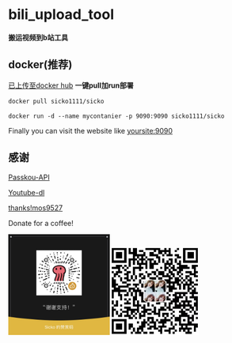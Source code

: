 # bili_upload_tool
**搬运视频到b站工具**

## docker(推荐)
  [已上传至docker hub](https://hub.docker.com/r/sicko1111/sicko)
  **一键pull加run部署**
  ```
  docker pull sicko1111/sicko
  ```
  ```
  docker run -d --name mycontanier -p 9090:9090 sicko1111/sicko
  ```

Finally you can visit the website like <u>yoursite:9090</u>

## 感谢

[Passkou-API](https://github.com/Passkou/bilibili-api)

[Youtube-dl](https://github.com/ytdl-org/youtube-dl)

[thanks!mos9527](https://github.com/greats3an)

Donate for a coffee!

<img src="https://raw.githubusercontent.com/googidaddy/img/master/wechat_pay.jpg" alt="donate by wechat" style="zoom:20%;" />

<img src="https://raw.githubusercontent.com/googidaddy/img/master/alipay.jpg" alt="alipay" style="zoom:60%;" />
